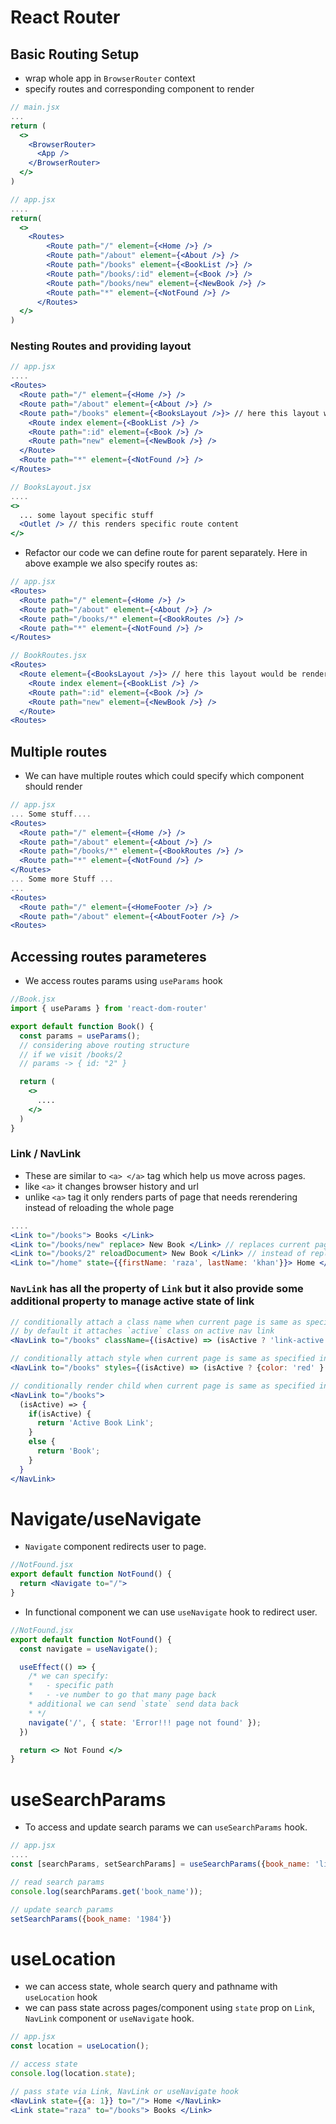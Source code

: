 # React Router
## Basic Routing Setup
- wrap whole app in `BrowserRouter` context
- specify routes and corresponding component to render

```jsx
// main.jsx
...
return (
  <>
    <BrowserRouter>
      <App />
    </BrowserRouter>
  </>
)

// app.jsx
....
return(
  <>
    <Routes>
        <Route path="/" element={<Home />} />
        <Route path="/about" element={<About />} />
        <Route path="/books" element={<BookList />} />
        <Route path="/books/:id" element={<Book />} />
        <Route path="/books/new" element={<NewBook />} />
        <Route path="*" element={<NotFound />} />
      </Routes>
  </>
)
```

### Nesting Routes and providing layout

```jsx
// app.jsx
....
<Routes>
  <Route path="/" element={<Home />} />
  <Route path="/about" element={<About />} />
  <Route path="/books" element={<BooksLayout />}> // here this layout would be rendered for all matching routes
    <Route index element={<BookList />} />
    <Route path=":id" element={<Book />} />
    <Route path="new" element={<NewBook />} />
  </Route>
  <Route path="*" element={<NotFound />} />
</Routes>

// BooksLayout.jsx
....
<>
  ... some layout specific stuff
  <Outlet /> // this renders specific route content
</>
```

- Refactor our code we can define route for parent separately. Here in above example we also specify routes as:
```jsx
// app.jsx
<Routes>
  <Route path="/" element={<Home />} />
  <Route path="/about" element={<About />} />
  <Route path="/books/*" element={<BookRoutes />} />
  <Route path="*" element={<NotFound />} />
</Routes>

// BookRoutes.jsx
<Routes>
  <Route element={<BooksLayout />}> // here this layout would be rendered for all matching routes
    <Route index element={<BookList />} />
    <Route path=":id" element={<Book />} />
    <Route path="new" element={<NewBook />} />
  </Route>
<Routes>
```


## Multiple routes
- We can have multiple routes which could specify which component should render
```jsx
// app.jsx
... Some stuff....
<Routes>
  <Route path="/" element={<Home />} />
  <Route path="/about" element={<About />} />
  <Route path="/books/*" element={<BookRoutes />} />
  <Route path="*" element={<NotFound />} />
</Routes>
... Some more Stuff ...
...
<Routes>
  <Route path="/" element={<HomeFooter />} />
  <Route path="/about" element={<AboutFooter />} />
<Routes>
```

## Accessing routes parameteres
- We access routes params using `useParams` hook

```jsx
//Book.jsx
import { useParams } from 'react-dom-router'

export default function Book() {
  const params = useParams();
  // considering above routing structure
  // if we visit /books/2
  // params -> { id: "2" }

  return (
    <>
      ....
    </>
  )
}
```

### Link / NavLink
- These are similar to `<a> </a>` tag which help us move across pages.
- like `<a>` it changes browser history and url
- unlike `<a>` tag it only renders parts of page that needs rerendering instead of reloading the whole page

```jsx
....
<Link to="/books"> Books </Link>
<Link to="/books/new" replace> New Book </Link> // replaces current page in history with this page
<Link to="/books/2" reloadDocument> New Book </Link> // instead of replacing specific part of page (what matches route) it reload entire page
<Link to="/home" state={{firstName: 'raza', lastName: 'khan'}}> Home </Link> // allows us to pass data without changing route
```

### `NavLink` has all the property of `Link` but it also provide some additional property to manage active state of link
```jsx
// conditionally attach a class name when current page is same as specified in to params
// by default it attaches `active` class on active nav link
<NavLink to="/books" className={(isActive) => (isActive ? 'link-active' : '') }> Books </NavLink>

// conditionally attach style when current page is same as specified in to params
<NavLink to="/books" styles={(isActive) => (isActive ? {color: 'red' } : {}) }> Books </NavLink>

// conditionally render child when current page is same as specified in to params
<NavLink to="/books">
  (isActive) => {
    if(isActive) {
      return 'Active Book Link';
    }
    else {
      return 'Book';
    }
  }
</NavLink>
```


# Navigate/useNavigate
- `Navigate` component redirects user to page.

```jsx
//NotFound.jsx
export default function NotFound() {
  return <Navigate to="/">
}
```

- In functional component we can use `useNavigate` hook to redirect user.


```jsx
//NotFound.jsx
export default function NotFound() {
  const navigate = useNavigate();

  useEffect(() => {
    /* we can specify:
    *   - specific path
    *   - -ve number to go that many page back
    * additional we can send `state` send data back
    * */
    navigate('/', { state: 'Error!!! page not found' });
  })

  return <> Not Found </>
}
```

# useSearchParams
- To access and update search params we can `useSearchParams` hook.

```jsx
// app.jsx
....
const [searchParams, setSearchParams] = useSearchParams({book_name: 'life with uncle ken'});// we can pass default param

// read search params
console.log(searchParams.get('book_name'));

// update search params
setSearchParams({book_name: '1984'})
```

# useLocation
- we can access state, whole search query and pathname with `useLocation` hook
- we can pass state across pages/component using `state` prop on `Link`, `NavLink` component or `useNavigate`  hook.

```jsx
// app.jsx
const location = useLocation();

// access state
console.log(location.state);

// pass state via Link, NavLink or useNavigate hook
<NavLink state={{a: 1}} to="/"> Home </NavLink>
<Link state="raza" to="/books"> Books </Link>
```

